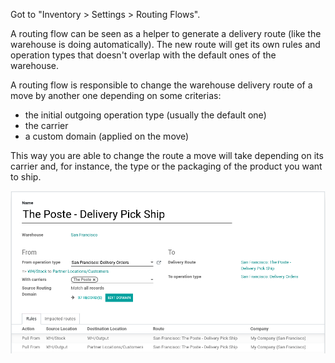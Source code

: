 Got to "Inventory \> Settings \> Routing Flows".

A routing flow can be seen as a helper to generate a delivery route
(like the warehouse is doing automatically). The new route will get its
own rules and operation types that doesn't overlap with the default ones
of the warehouse.

A routing flow is responsible to change the warehouse delivery route of
a move by another one depending on some criterias:

- the initial outgoing operation type (usually the default one)
- the carrier
- a custom domain (applied on the move)

This way you are able to change the route a move will take depending on
its carrier and, for instance, the type or the packaging of the product
you want to ship.

![image](https://raw.githubusercontent.com/OCA/wms/14.0/stock_warehouse_flow/static/description/config.png)
